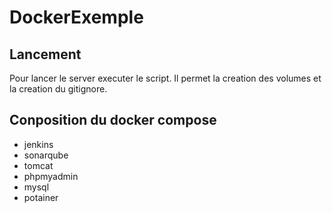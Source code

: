 # DockerExemple

## Lancement

Pour lancer le server executer le script.
Il permet la creation des volumes et la creation du gitignore.

## Conposition du docker compose

- jenkins
- sonarqube
- tomcat
- phpmyadmin
- mysql
- potainer

